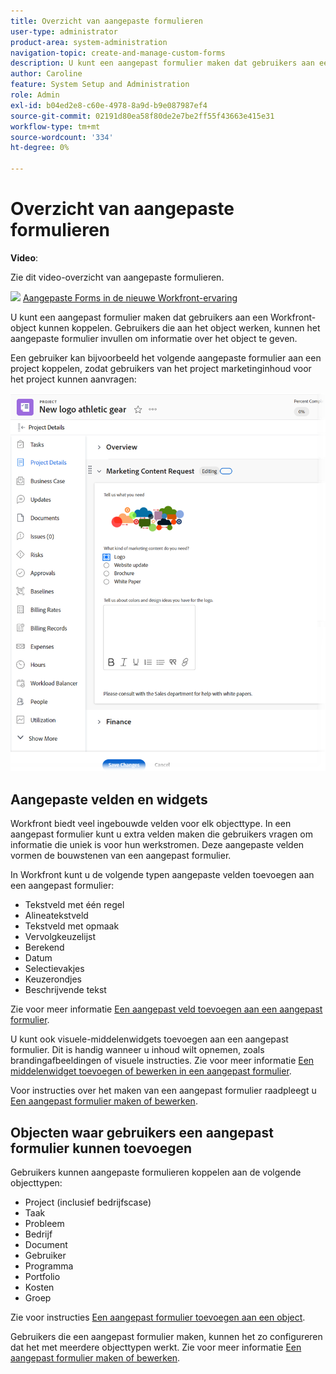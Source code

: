 ```yaml
---
title: Overzicht van aangepaste formulieren
user-type: administrator
product-area: system-administration
navigation-topic: create-and-manage-custom-forms
description: U kunt een aangepast formulier maken dat gebruikers aan een Workfront-object kunnen koppelen. Gebruikers die aan het object werken, kunnen het aangepaste formulier invullen om informatie over het object te geven.
author: Caroline
feature: System Setup and Administration
role: Admin
exl-id: b04ed2e8-c60e-4978-8a9d-b9e087987ef4
source-git-commit: 02191d80ea58f80de2e7be2ff55f43663e415e31
workflow-type: tm+mt
source-wordcount: '334'
ht-degree: 0%

---
```


# Overzicht van aangepaste formulieren

**Video**:

Zie dit video-overzicht van aangepaste formulieren.

![](assets/video-icon-verysmall.png) [Aangepaste Forms in de nieuwe Workfront-ervaring](https://one.workfront.com/s/learningpath2/custom-forms-in-the-new-workfront-experience-final-MCC2AF4MH6NRHKHJJBXO6T65DHUU)

U kunt een aangepast formulier maken dat gebruikers aan een Workfront-object kunnen koppelen. Gebruikers die aan het object werken, kunnen het aangepaste formulier invullen om informatie over het object te geven.

Een gebruiker kan bijvoorbeeld het volgende aangepaste formulier aan een project koppelen, zodat gebruikers van het project marketinginhoud voor het project kunnen aanvragen:

![](assets/see-image-details-page.png)

## Aangepaste velden en widgets

Workfront biedt veel ingebouwde velden voor elk objecttype. In een aangepast formulier kunt u extra velden maken die gebruikers vragen om informatie die uniek is voor hun werkstromen. Deze aangepaste velden vormen de bouwstenen van een aangepast formulier.

In Workfront kunt u de volgende typen aangepaste velden toevoegen aan een aangepast formulier:

* Tekstveld met één regel
* Alineatekstveld
* Tekstveld met opmaak
* Vervolgkeuzelijst
* Berekend
* Datum
* Selectievakjes
* Keuzerondjes
* Beschrijvende tekst

Zie voor meer informatie [Een aangepast veld toevoegen aan een aangepast formulier](../../../administration-and-setup/customize-workfront/create-manage-custom-forms/add-a-custom-field-to-a-custom-form.md).

U kunt ook visuele-middelenwidgets toevoegen aan een aangepast formulier. Dit is handig wanneer u inhoud wilt opnemen, zoals brandingafbeeldingen of visuele instructies. Zie voor meer informatie [Een middelenwidget toevoegen of bewerken in een aangepast formulier](../../../administration-and-setup/customize-workfront/create-manage-custom-forms/add-widget-or-edit-its-properties-in-a-custom-form.md).

Voor instructies over het maken van een aangepast formulier raadpleegt u [Een aangepast formulier maken of bewerken](../../../administration-and-setup/customize-workfront/create-manage-custom-forms/create-or-edit-a-custom-form.md).

## Objecten waar gebruikers een aangepast formulier kunnen toevoegen

Gebruikers kunnen aangepaste formulieren koppelen aan de volgende objecttypen:

* Project (inclusief bedrijfscase)
* Taak
* Probleem
* Bedrijf
* Document
* Gebruiker
* Programma
* Portfolio
* Kosten
* Groep

Zie voor instructies [Een aangepast formulier toevoegen aan een object](../../../workfront-basics/work-with-custom-forms/add-a-custom-form-to-an-object.md).

Gebruikers die een aangepast formulier maken, kunnen het zo configureren dat het met meerdere objecttypen werkt. Zie voor meer informatie [Een aangepast formulier maken of bewerken](../../../administration-and-setup/customize-workfront/create-manage-custom-forms/create-or-edit-a-custom-form.md).
